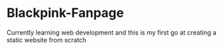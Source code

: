 # Blackpink-Fanpage
Currently learning web development and this is my first go at creating a static website from scratch
